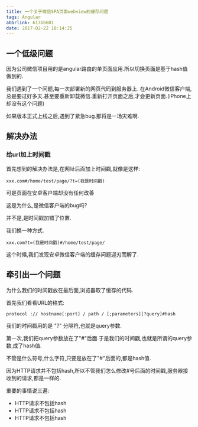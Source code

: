 ```yaml
---
title: 一个关于微信SPA页面webview的缓存问题
tags: Angular
abbrlink: 613bb601
date: 2017-02-22 16:14:25
---
```


## 一个低级问题

因为公司微信项目用的是angular路由的单页面应用.所以切换页面是基于hash值做到的.

我们遇到了一个问题,每一次部署新的网页代码到服务器上.
在Android微信客户端,总是要过好多天.甚至要重新卸载微信.重新打开页面之后,才会更新页面.(iPhone上却没有这个问题)

如果版本正式上线之后,遇到了紧急bug.那将是一场灾难啊.

## 解决办法

### 给url加上时间戳

首先想到的解决办法是,在网址后面加上时间戳,就像是这样:

```
xxx.com#/home/test/page/?t=(我是时间戳)
```

可是页面在安卓客户端却没有任何改善


这是为什么,是微信客户端的bug吗?


并不是,是时间戳加错了位置.

我们换一种方式.

```
xxx.com?t=(我是时间戳)#/home/test/page/
```

这个时候,我们发现安卓微信客户端的缓存问题迎刃而解了.



## 牵引出一个问题

为什么我们的时间戳放在最后面,浏览器取了缓存的代码.

首先我们看看URL的格式:

```
protocol :// hostname[:port] / path / [;parameters][?query]#hash
```


我们的时间戳用的是 "?" 分隔符,也就是query参数.

第一次,我们把query参数放在了"#"后面.于是我们的时间戳,也就是所谓的query参数,成了hash值.

不管是什么符号,什么字符,只要是放在了"#"后面的,都是hash值.

因为HTTP请求并不包括hash,所以不管我们怎么修改#号后面的时间戳,服务器接收到的请求,都是一样的.

重要的事情说三遍:

* HTTP请求不包括hash
* HTTP请求不包括hash
* HTTP请求不包括hash


